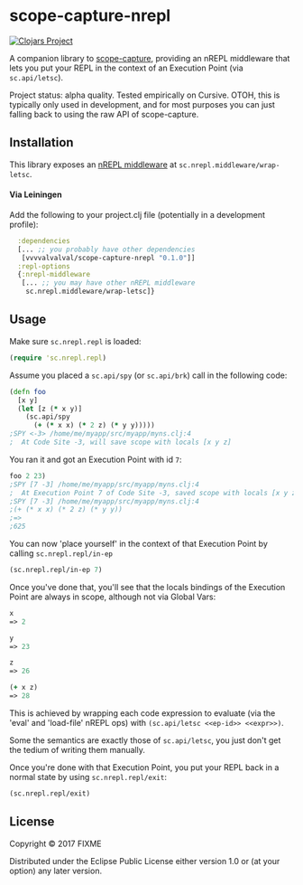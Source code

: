 # scope-capture-nrepl

[![Clojars Project](https://img.shields.io/clojars/v/vvvvalvalval/scope-capture-nrepl.svg)](https://clojars.org/vvvvalvalval/scope-capture-nrepl)

A companion library to [scope-capture](https://github.com/vvvvalvalval/scope-capture), providing an nREPL middleware that lets you put your REPL in the context of an Execution Point (via `sc.api/letsc`). 

Project status: alpha quality. Tested empirically on Cursive. OTOH, this is typically only used in development,
 and for most purposes you can just falling back to using the raw API of scope-capture.

## Installation

This library exposes an [nREPL middleware](https://github.com/clojure/tools.nrepl#middleware) at `sc.nrepl.middleware/wrap-letsc`. 

#### Via Leiningen 

Add the following to your project.clj file (potentially in a development profile):

```clojure
  :dependencies 
  [... ;; you probably have other dependencies 
   [vvvvalvalval/scope-capture-nrepl "0.1.0"]]
  :repl-options
  {:nrepl-middleware
   [... ;; you may have other nREPL middleware 
    sc.nrepl.middleware/wrap-letsc]}
```

## Usage

Make sure `sc.nrepl.repl` is loaded:

```clojure
(require 'sc.nrepl.repl)
```

Assume you placed a `sc.api/spy` (or `sc.api/brk`) call in the following code:

```clojure 
(defn foo
  [x y]
  (let [z (* x y)]
    (sc.api/spy  
      (+ (* x x) (* 2 z) (* y y)))))
;SPY <-3> /home/me/myapp/src/myapp/myns.clj:4 
;  At Code Site -3, will save scope with locals [x y z]
```

You ran it and got an Execution Point with id `7`:

```clojure 
foo 2 23)
;SPY [7 -3] /home/me/myapp/src/myapp/myns.clj:4 
;  At Execution Point 7 of Code Site -3, saved scope with locals [x y z]
;SPY [7 -3] /home/me/myapp/src/myapp/myns.clj:4 
;(+ (* x x) (* 2 z) (* y y))
;=>
;625
```

You can now 'place yourself' in the context of that Execution Point by calling `sc.nrepl.repl/in-ep`

```clojure
(sc.nrepl.repl/in-ep 7)
```

Once you've done that, you'll see that the locals bindings of the Execution Point are always in scope, although not via Global Vars:

```clojure
x 
=> 2 

y 
=> 23

z
=> 26

(+ x z)
=> 28
```

This is achieved by wrapping each code expression to evaluate (via the 'eval' and 'load-file' nREPL ops) with `(sc.api/letsc <<ep-id>> <<expr>>)`.

Some the semantics are exactly those of `sc.api/letsc`, you just don't get the tedium of writing them manually.

Once you're done with that Execution Point, you put your REPL back in a normal state by using `sc.nrepl.repl/exit`:

```clojure
(sc.nrepl.repl/exit)
```

## License

Copyright © 2017 FIXME

Distributed under the Eclipse Public License either version 1.0 or (at
your option) any later version.
